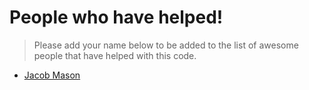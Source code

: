 # People who have helped!

> Please add your name below to be added to the list of awesome people that have helped with this code.
- [Jacob Mason](github.com/JacobMason83)
